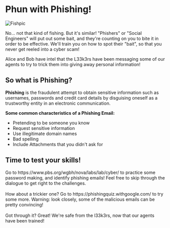 <h1> Phun with Phishing! </h1>

<img alt="Fishpic" src="https://images.unsplash.com/photo-1583393577757-4cd3df9e6720?ixlib=rb-1.2.1&ixid=eyJhcHBfaWQiOjEyMDd9&auto=format&fit=crop&w=600&q=60"
         >

No... not that kind of fishing. But it's similar! "Phishers" or "Social Engineers" will put out some bait, and they're counting on you to bite it in order to be effective. We'll train you on how to spot their "bait", so that you never get reeled into a cyber scam!

Alice and Bob have intel that the L33k3rs have been messaging some of our agents to try to trick them into giving away personal information! 

<h2> So what is Phishing? </h2>

<b>Phishing</b> is the fraudulent attempt to obtain sensitive information such as usernames, passwords and credit card details by disguising oneself as a trustworthy entity in an electronic communication. 

<b>Some common characteristics of a Phishing Email:</b>
<ul>
  <li> Pretending to be someone you know </li>
  <li> Request sensitive information </li>
  <li> Use illegitimate domain names </li>
  <li> Bad spelling </li>
  <li> Include Attachments that you didn't ask for </li>
  </ul>
  
<h2>Time to test your skills!</h2>
Go to https://www.pbs.org/wgbh/nova/labs/lab/cyber/ to practice some password making, and identify phishing emails! Feel free to skip through the dialogue to get right to the challenges.
<br><br>
How about a trickier one? Go to https://phishingquiz.withgoogle.com/ to try some more. Warning: look closely, some of the malicious emails can be pretty convincing!
<br><br>
Got through it? Great! We're safe from the l33k3rs, now that our agents have been trained! 
